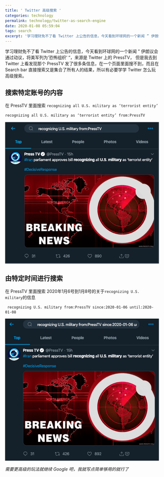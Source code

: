 ```yaml
---
title: ' Twitter 高级搜索 '
categories: technology
permalink: technology/twitter-as-search-engine
date: 2020-01-08 05:59:04
tags: search
excerpt: '学习理财免不了看 Twitter 上公告的信息，今天看到环球网的一个新闻 ” 伊朗议会通过动议，将美军列为’恐怖组织‘ “，来源是 Twitter 上的 PressTV， 但是我去到 Twitter 上看发现那个 PressTV 发了很多条信息，在一个页面里面搜不到，而且在 Search bar 直接搜索又是集合了所有人的结果，所以有必要学学 Twitter 怎么玩高级搜索。'
---
```


学习理财免不了看 Twitter 上公告的信息，今天看到环球网的一个新闻 ” 伊朗议会通过动议，将美军列为’恐怖组织‘ “，来源是 Twitter 上的 PressTV， 但是我去到 Twitter 上看发现那个 PressTV 发了很多条信息，在一个页面里面搜不到，而且在 Search bar 直接搜索又是集合了所有人的结果，所以有必要学学 Twitter 怎么玩高级搜索。



## 搜索特定账号的内容

在  PressTV  里面搜索 `recognizing all U.S. military as ‘terrorist entity’`

```bash
recognizing all U.S. military as ‘terrorist entity’ from:PressTV
```

![image-20200108060823925](twitter-as-search-engine/image-20200108060823925.png)



## 由特定时间进行搜索

在 PressTV 里面搜索 2020年1月6号到1月8号的关于`recognizing U.S. military`的信息

```
 recognizing U.S. military from:PressTV since:2020-01-06 until:2020-01-08
```

![image-20200108061822860](twitter-as-search-engine/image-20200108061822860.png)



_需要更高级的玩法就继续 Google 吧，我就写点简单够用的就行了_